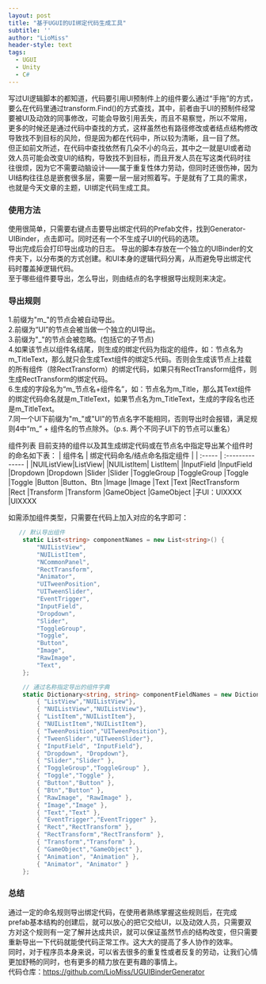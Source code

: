 ```yaml
---
layout: post
title: "基于UGUI的UI绑定代码生成工具"
subtitle: ''
author: "LioMiss"
header-style: text
tags:
  - UGUI
  - Unity
  - C#
---
```


写过UI逻辑脚本的都知道，代码要引用UI预制件上的组件要么通过“手拖”的方式，要么在代码里通过transform.Find()的方式查找，其中，前者由于UI的预制件经常要被UI及动效的同事修改，可能会导致引用丢失，而且不易察觉，所以不常用，更多的时候还是通过代码中查找的方式，这样虽然也有路径修改或者结点结构修改导致找不到目标的风险，但是因为都在代码中，所以较为清晰，且一目了然。  
但正如前文所述，在代码中查找依然有几朵不小的乌云，其中之一就是UI或者动效人员可能会改变UI的结构，导致找不到目标，而且开发人员在写这类代码时往往很烦，因为它不需要动脑设计——属于重复性体力劳动，但同时还很伤神，因为UI结构往往总是嵌套很多层，需要一层一层对照着写。于是就有了工具的需求，也就是今天文章的主题，UI绑定代码生成工具。

### 使用方法
使用很简单，只需要右键点击要导出绑定代码的Prefab文件，找到Generator-UIBinder，点击即可。同时还有一个不生成子UI的代码的选项。  
导出完成后会打印导出成功的日志。 
导出的脚本存放在一个独立的UIBinder的文件夹下，以分布类的方式创建。和UI本身的逻辑代码分离，从而避免导出绑定代码时覆盖掉逻辑代码。  
至于哪些组件要导出，怎么导出，则由结点的名字根据导出规则来决定。 

### 导出规则
1.前缀为"m_"的节点会被自动导出。  
2.前缀为“UI”的节点会被当做一个独立的UI导出。  
3.前缀为"\_"的节点会被忽略。(包括它的子节点)  
4.如果该节点以组件名结尾，则生成的绑定代码为指定的组件，如：节点名为m_TitleText，那么就只会生成Text组件的绑定5.代码。否则会生成该节点上挂载的所有组件（除RectTransform）的绑定代码，如果只有RectTransform组件，则生成RectTransform的绑定代码。  
6.生成的字段名为“m_节点名+组件名”，如：节点名为m_Title，那么其Text组件的绑定代码命名就是m_TitleText，如果节点名为m_TitleText，生成的字段名也还是m_TitleText。  
7.同一个UI下前缀为"m_"或"UI"的节点名字不能相同，否则导出时会报错，满足规则4中“m_” + 组件名的节点除外。（p.s. 两个不同子UI下的节点可以重名）

组件列表
目前支持的组件以及其生成绑定代码或在节点名中指定导出某个组件时的命名如下表：
| 组件名 | 绑定代码命名/结点命名指定组件        |
| :----- | :-------------- | 
|NUIListView|ListView|
|NUIListItem|	ListItem|
|InputField	|InputField
|Dropdown	|Dropdown
|Slider	|Slider
|ToggleGroup	|ToggleGroup
|Toggle	|Toggle
|Button	|Button、Btn
|Image	|Image
|Text	|Text
|RectTransform	|Rect
|Transform	|Transform
|GameObject	|GameObject
|子UI：UIXXXX	|UIXXXX

如需添加组件类型，只需要在代码上加入对应的名字即可：
```c#
   // 默认导出组件
    static List<string> componentNames = new List<string>() {
        "NUIListView",
        "NUIListItem",
        "NCommonPanel",
        "RectTransform",
        "Animator",
        "UITweenPosition",
        "UITweenSlider",
        "EventTrigger",
        "InputField",
        "Dropdown",
        "Slider",
        "ToggleGroup",
        "Toggle",
        "Button",
        "Image",
        "RawImage",
        "Text",
    };

    // 通过名称指定导出的组件字典
    static Dictionary<string, string> componentFieldNames = new Dictionary<string, string>() {
        { "ListView","NUIListView"},
        { "NUIListView","NUIListView"},
        { "ListItem","NUIListItem"},
        { "NUIListItem","NUIListItem"},
        { "TweenPosition","UITweenPosition"},
        { "TweenSlider","UITweenSlider"},
        { "InputField", "InputField"},
        { "Dropdown", "Dropdown"},
        { "Slider","Slider" },
        { "ToggleGroup","ToggleGroup" },
        { "Toggle","Toggle" },
        { "Button","Button" },
        { "Btn","Button" },
        { "RawImage", "RawImage" },
        { "Image","Image" },
        { "Text","Text" },
        { "EventTrigger","EventTrigger" },
        { "Rect","RectTransform" },
        { "RectTransform","RectTransform" },
        { "Transform","Transform" },
        { "GameObject","GameObject" },
        { "Animation", "Animation" },
        { "Animator", "Animator" }
    };
```

### 总结
通过一定的命名规则导出绑定代码，在使用者熟练掌握这些规则后，在完成prefab基本结构的创建后，就可以放心的把它交给UI，以及动效人员，只需要双方对这个规则有一定了解并达成共识，就可以保证虽然节点的结构改变，但只需要重新导出一下代码就能使代码正常工作。这大大的提高了多人协作的效率。  
同时，对于程序员本身来说，可以省去很多的重复性或者反复的劳动，让我们心情更加舒畅的同时，也有更多的精力放在更有趣的事情上。  
代码仓库：https://github.com/LioMiss/UGUIBinderGenerator